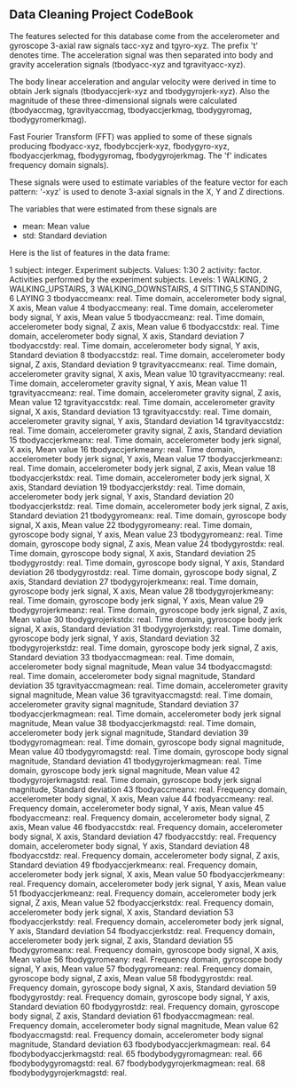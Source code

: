 ## Data Cleaning Project CodeBook

The features selected for this database come from the accelerometer and gyroscope 3-axial raw signals tacc-xyz and tgyro-xyz. The prefix 't' denotes time. The acceleration signal was then separated into body and gravity acceleration signals (tbodyacc-xyz and tgravityacc-xyz).

The body linear acceleration and angular velocity were derived in time to obtain Jerk signals (tbodyaccjerk-xyz and tbodygyrojerk-xyz). Also the magnitude of these three-dimensional signals were calculated (tbodyaccmag, tgravityaccmag, tbodyaccjerkmag, tbodygyromag, tbodygyromerkmag). 

Fast Fourier Transform (FFT) was applied to some of these signals producing fbodyacc-xyz, fbodybccjerk-xyz, fbodygyro-xyz, fbodyaccjerkmag, fbodygyromag, fbodygyrojerkmag. The 'f' indicates frequency domain signals). 

These signals were used to estimate variables of the feature vector for each pattern:
'-xyz' is used to denote 3-axial signals in the X, Y and Z directions.

The variables that were estimated from these signals are
* mean: Mean value
* std: Standard deviation

Here is the list of features in the data frame:

1  subject: integer. Experiment subjects. Values: 1:30
2  activity: factor. Activities performed by the experiment subjects. Levels: 1 WALKING, 2 WALKING_UPSTAIRS, 3 WALKING_DOWNSTAIRS, 4 SITTING,5 STANDING, 6 LAYING
3  tbodyaccmeanx: real. Time domain, accelerometer body signal, X axis, Mean value
4  tbodyaccmeany: real. Time domain, accelerometer body signal, Y axis, Mean value
5  tbodyaccmeanz: real. Time domain, accelerometer body signal, Z axis, Mean value
6  tbodyaccstdx: real. Time domain, accelerometer body signal, X axis, Standard deviation
7  tbodyaccstdy: real. Time domain, accelerometer body signal, Y axis, Standard deviation
8  tbodyaccstdz: real. Time domain, accelerometer body signal, Z axis, Standard deviation
9  tgravityaccmeanx: real. Time domain, accelerometer gravity signal, X axis, Mean value
10 tgravityaccmeany: real. Time domain, accelerometer gravity signal, Y axis, Mean value
11 tgravityaccmeanz: real. Time domain, accelerometer gravity signal, Z axis, Mean value
12 tgravityaccstdx: real. Time domain, accelerometer gravity signal, X axis, Standard deviation
13 tgravityaccstdy: real. Time domain, accelerometer gravity signal, Y axis, Standard deviation
14 tgravityaccstdz: real. Time domain, accelerometer gravity signal, Z axis, Standard deviation
15 tbodyaccjerkmeanx: real. Time domain, accelerometer body jerk signal, X axis, Mean value
16 tbodyaccjerkmeany: real. Time domain, accelerometer body jerk signal, Y axis, Mean value
17 tbodyaccjerkmeanz: real. Time domain, accelerometer body jerk signal, Z axis, Mean value
18 tbodyaccjerkstdx: real. Time domain, accelerometer body jerk signal, X axis, Standard deviation
19 tbodyaccjerkstdy: real. Time domain, accelerometer body jerk signal, Y axis, Standard deviation
20 tbodyaccjerkstdz: real. Time domain, accelerometer body jerk signal, Z axis, Standard deviation
21 tbodygyromeanx: real. Time domain, gyroscope body signal, X axis, Mean value
22 tbodygyromeany: real. Time domain, gyroscope body signal, Y axis, Mean value
23 tbodygyromeanz: real. Time domain, gyroscope body signal, Z axis, Mean value
24 tbodygyrostdx: real. Time domain, gyroscope body signal, X axis, Standard deviation
25 tbodygyrostdy: real. Time domain, gyroscope body signal, Y axis, Standard deviation
26 tbodygyrostdz: real. Time domain, gyroscope body signal, Z axis, Standard deviation
27 tbodygyrojerkmeanx: real. Time domain, gyroscope body jerk signal, X axis, Mean value
28 tbodygyrojerkmeany: real. Time domain, gyroscope body jerk signal, Y axis, Mean value
29 tbodygyrojerkmeanz: real. Time domain, gyroscope body jerk signal, Z axis, Mean value
30 tbodygyrojerkstdx: real. Time domain, gyroscope body jerk signal, X axis, Standard deviation
31 tbodygyrojerkstdy: real. Time domain, gyroscope body jerk signal, Y axis, Standard deviation
32 tbodygyrojerkstdz: real. Time domain, gyroscope body jerk signal, Z axis, Standard deviation
33 tbodyaccmagmean: real. Time domain, accelerometer body signal magnitude, Mean value
34 tbodyaccmagstd: real. Time domain, accelerometer body signal magnitude, Standard deviation
35 tgravityaccmagmean: real. Time domain, accelerometer gravity signal magnitude, Mean value
36 tgravityaccmagstd: real. Time domain, accelerometer gravity signal magnitude, Standard deviation
37 tbodyaccjerkmagmean: real. Time domain, accelerometer body jerk signal magnitude, Mean value
38 tbodyaccjerkmagstd: real. Time domain, accelerometer body jerk signal magnitude, Standard deviation
39 tbodygyromagmean: real. Time domain, gyroscope body signal magnitude, Mean value
40 tbodygyromagstd: real. Time domain, gyroscope body signal magnitude, Standard deviation
41 tbodygyrojerkmagmean: real. Time domain, gyroscope body jerk signal magnitude, Mean value
42 tbodygyrojerkmagstd: real. Time domain, gyroscope body jerk signal magnitude, Standard deviation
43 fbodyaccmeanx: real. Frequency domain, accelerometer body signal, X axis, Mean value
44 fbodyaccmeany: real. Frequency domain, accelerometer body signal, Y axis, Mean value
45 fbodyaccmeanz: real. Frequency domain, accelerometer body signal, Z axis, Mean value
46 fbodyaccstdx: real. Frequency domain, accelerometer body signal, X axis, Standard deviation
47 fbodyaccstdy: real. Frequency domain, accelerometer body signal, Y axis, Standard deviation
48 fbodyaccstdz: real. Frequency domain, accelerometer body signal, Z axis, Standard deviation
49 fbodyaccjerkmeanx: real. Frequency domain, accelerometer body jerk signal, X axis, Mean value
50 fbodyaccjerkmeany: real. Frequency domain, accelerometer body jerk signal, Y axis, Mean value
51 fbodyaccjerkmeanz: real. Frequency domain, accelerometer body jerk signal, Z axis, Mean value
52 fbodyaccjerkstdx: real. Frequency domain, accelerometer body jerk signal, X axis, Standard deviation
53 fbodyaccjerkstdy: real. Frequency domain, accelerometer body jerk signal, Y axis, Standard deviation
54 fbodyaccjerkstdz: real. Frequency domain, accelerometer body jerk signal, Z axis, Standard deviation
55 fbodygyromeanx: real. Frequency domain, gyroscope body signal, X axis, Mean value
56 fbodygyromeany: real. Frequency domain, gyroscope body signal, Y axis, Mean value
57 fbodygyromeanz: real. Frequency domain, gyroscope body signal, Z axis, Mean value
58 fbodygyrostdx: real. Frequency domain, gyroscope body signal, X axis, Standard deviation
59 fbodygyrostdy: real. Frequency domain, gyroscope body signal, Y axis, Standard deviation
60 fbodygyrostdz: real. Frequency domain, gyroscope body signal, Z axis, Standard deviation
61 fbodyaccmagmean: real. Frequency domain, accelerometer body signal magnitude, Mean value
62 fbodyaccmagstd: real. Frequency domain, accelerometer body signal magnitude, Standard deviation
63 fbodybodyaccjerkmagmean: real.
64 fbodybodyaccjerkmagstd: real.
65 fbodybodygyromagmean: real.
66 fbodybodygyromagstd: real.
67 fbodybodygyrojerkmagmean: real.
68 fbodybodygyrojerkmagstd: real.

